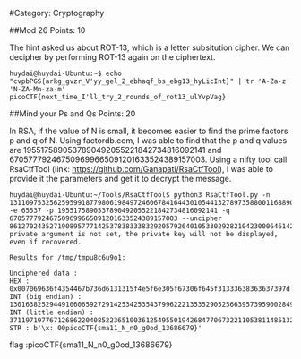 #Category: Cryptography

##Mod 26
Points: 10

The hint asked us about ROT-13, which is a letter subsitution cipher. We can decipher by performing ROT-13 again on the ciphertext.

```
huydai@huydai-Ubuntu:~$ echo "cvpbPGS{arkg_gvzr_V'yy_gel_2_ebhaqf_bs_ebg13_hyLicInt}" | tr 'A-Za-z' 'N-ZA-Mn-za-m'
picoCTF{next_time_I'll_try_2_rounds_of_rot13_ulYvpVag}
```

##Mind your Ps and Qs
Points: 20

In RSA, if the value of N is small, it becomes easier to find the prime factors p and q of N. Using factordb.com, I was able to find that the p and q values are 1955175890537890492055221842734816092141 and 670577792467509699665091201633524389157003. Using a nifty tool call RsaCtfTool (link: https://github.com/Ganapati/RsaCtfTool), I was able to provide it the parameters and get it to decrypt the message.

````
huydai@huydai-Ubuntu:~/Tools/RsaCtfTool$ python3 RsaCtfTool.py -n 1311097532562595991877980619849724606784164430105441327897358800116889057763413423 -e 65537 -p 1955175890537890492055221842734816092141 -q 670577792467509699665091201633524389157003 --uncipher 861270243527190895777142537838333832920579264010533029282104230006461420086153423
private argument is not set, the private key will not be displayed, even if recovered.

Results for /tmp/tmpu8c6u9o1:

Unciphered data :
HEX : 0x007069636f4354467b736d6131315f4e5f6e305f67306f645f31333638363637397d
INT (big endian) : 13016382529449106065927291425342535437996222135352905256639573959002849415739773
INT (little endian) : 3711971977671268622040852236510036125495501942684770673221105381148513202625671168
STR : b'\x: 00picoCTF{sma11_N_n0_g0od_13686679}'
````

flag :picoCTF{sma11_N_n0_g0od_13686679}

